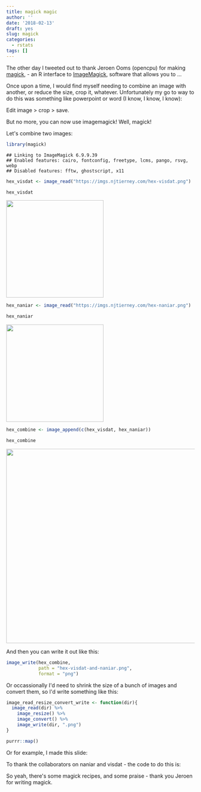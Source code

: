 ```yaml
---
title: magick magic
author: ''
date: '2018-02-13'
draft: yes
slug: magick
categories:
  - rstats
tags: []
---
```


The other day I tweeted out to thank Jeroen Ooms (opencpu) for making [magick](), - an R interface to [ImageMagick](), software that allows you to ...

Once upon a time, I would find myself needing to combine an image with another, or reduce the size, crop it, whatever. Unfortunately my go to way to do this was something like powerpoint or word (I know, I know, I know): 

Edit image > crop > save.

But no more, you can now use imagemagick! Well, magick!

Let's combine two images:


```r
library(magick)
```

```
## Linking to ImageMagick 6.9.9.39
## Enabled features: cairo, fontconfig, freetype, lcms, pango, rsvg, webp
## Disabled features: fftw, ghostscript, x11
```

```r
hex_visdat <- image_read("https://imgs.njtierney.com/hex-visdat.png")

hex_visdat
```

<img src="/post/2018-02-13-magick_files/figure-html/intro-to-magick-1.png" width="260" />

```r
hex_naniar <- image_read("https://imgs.njtierney.com/hex-naniar.png")

hex_naniar
```

<img src="/post/2018-02-13-magick_files/figure-html/intro-to-magick-2.png" width="260" />

```r
hex_combine <- image_append(c(hex_visdat, hex_naniar))

hex_combine
```

<img src="/post/2018-02-13-magick_files/figure-html/intro-to-magick-3.png" width="519" />

And then you can write it out like this:


```r
image_write(hex_combine,
            path = "hex-visdat-and-naniar.png",
            format = "png")
```


Or occassionally I'd need to shrink the size of a bunch of images and convert them, so I'd write something like this:


```r
image_read_resize_convert_write <- function(dir){
  image_read(dir) %>%
    image_resize() %>%
    image_convert() %>%
    image_write(dir, ".png")
}

purrr::map()
```

Or for example, I made this slide:



To thank the collaborators on naniar and visdat - the code to do this is:



So yeah, there's some magick recipes, and some praise - thank you Jeroen for writing magick.
